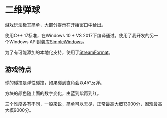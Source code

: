 # 二维弹球
游戏玩法极其简单，大部分提示在开始窗口中给出。

使用C++ 17标准，在Windows 10 + VS 2017下编译通过。使用了我开发的另一个Windows API封装库[SimpleWindows](https://github.com/Berrysoft/SimpleWindows)。

为了有可能添加的本地化支持，使用了[StreamFormat](https://github.com/Berrysoft/StreamFormat)。
## 游戏特点
球的碰撞是弹性碰撞，如果碰到直角会以45°反弹。

方块的颜色随上面的数字变化，由蓝到紫再到红。

三个难度各有不同，一般来说，简单可以无尽，正常最高大概13000分，困难最高大概9000分。
